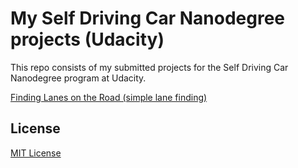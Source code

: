 # My Self Driving Car Nanodegree projects (Udacity)

This repo consists of my submitted projects for the Self Driving Car Nanodegree program at Udacity.

[Finding Lanes on the Road (simple lane finding)](https://github.com/josh31416/self-driving-car-nanodegree-at-udacity/blob/master/simple-lane-detection/P1.ipynb)

## License

[MIT License](https://github.com/josh31416/self-driving-car-nanodegree-at-udacity/blob/master/LICENSE)
